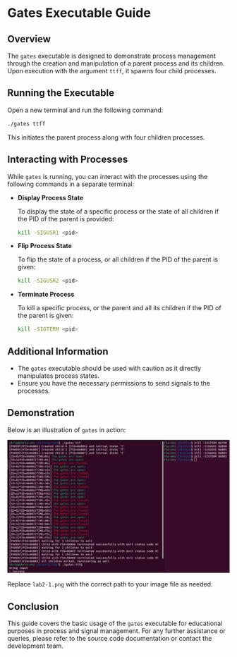 # Gates Executable Guide

## Overview

The `gates` executable is designed to demonstrate process management through the creation and manipulation of a parent process and its children. Upon execution with the argument `ttff`, it spawns four child processes.

## Running the Executable

Open a new terminal and run the following command:

```bash
./gates ttff
```

This initiates the parent process along with four children processes.

## Interacting with Processes

While `gates` is running, you can interact with the processes using the following commands in a separate terminal:

- **Display Process State**

  To display the state of a specific process or the state of all children if the PID of the parent is provided:

  ```bash
  kill -SIGUSR1 <pid>
  ```

- **Flip Process State**

  To flip the state of a process, or all children if the PID of the parent is given:

  ```bash
  kill -SIGUSR2 <pid>
  ```

- **Terminate Process**

  To kill a specific process, or the parent and all its children if the PID of the parent is given:

  ```bash
  kill -SIGTERM <pid>
  ```

## Additional Information

- The `gates` executable should be used with caution as it directly manipulates process states.
- Ensure you have the necessary permissions to send signals to the processes.

## Demonstration

Below is an illustration of `gates` in action:

![Lab 2-1 Demonstration](lab2-1.png)

Replace `lab2-1.png` with the correct path to your image file as needed.

## Conclusion

This guide covers the basic usage of the `gates` executable for educational purposes in process and signal management. For any further assistance or queries, please refer to the source code documentation or contact the development team.
